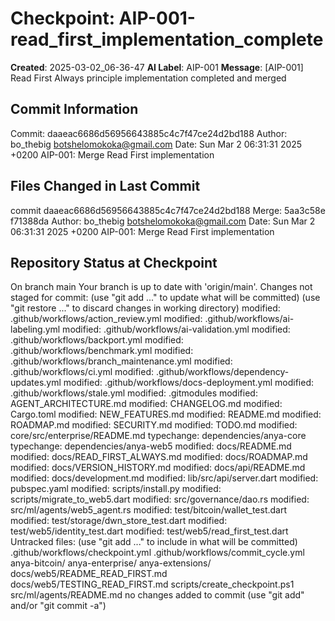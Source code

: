 <!-- markdownlint-disable MD013 line-length -->

# Checkpoint: AIP-001-read_first_implementation_complete
**Created**: 2025-03-02_06-36-47
**AI Label**: AIP-001
**Message**: \[AIP-001\] Read First Always principle implementation completed and merged

## Commit Information
Commit: daaeac6686d56956643885c4c7f47ce24d2bd188 Author: bo_thebig <botshelomokoka@gmail.com> Date: Sun Mar 2 06:31:31 2025 +0200  AIP-001: Merge Read First implementation 

## Files Changed in Last Commit
commit daaeac6686d56956643885c4c7f47ce24d2bd188 Merge: 5aa3c58e f71388da Author: bo_thebig <botshelomokoka@gmail.com> Date:   Sun Mar 2 06:31:31 2025 +0200      AIP-001: Merge Read First implementation 

## Repository Status at Checkpoint
On branch main Your branch is up to date with 'origin/main'.  Changes not staged for commit:   (use "git add <file>..." to update what will be committed)   (use "git restore <file>..." to discard changes in working directory) 	modified:   .github/workflows/action_review.yml 	modified:   .github/workflows/ai-labeling.yml 	modified:   .github/workflows/ai-validation.yml 	modified:   .github/workflows/backport.yml 	modified:   .github/workflows/benchmark.yml 	modified:   .github/workflows/branch_maintenance.yml 	modified:   .github/workflows/ci.yml 	modified:   .github/workflows/dependency-updates.yml 	modified:   .github/workflows/docs-deployment.yml 	modified:   .github/workflows/stale.yml 	modified:   .gitmodules 	modified:   AGENT_ARCHITECTURE.md 	modified:   CHANGELOG.md 	modified:   Cargo.toml 	modified:   NEW_FEATURES.md 	modified:   README.md 	modified:   ROADMAP.md 	modified:   SECURITY.md 	modified:   TODO.md 	modified:   core/src/enterprise/README.md 	typechange: dependencies/anya-core 	typechange: dependencies/anya-web5 	modified:   docs/README.md 	modified:   docs/READ_FIRST_ALWAYS.md 	modified:   docs/ROADMAP.md 	modified:   docs/VERSION_HISTORY.md 	modified:   docs/api/README.md 	modified:   docs/development.md 	modified:   lib/src/api/server.dart 	modified:   pubspec.yaml 	modified:   scripts/install.py 	modified:   scripts/migrate_to_web5.dart 	modified:   src/governance/dao.rs 	modified:   src/ml/agents/web5_agent.rs 	modified:   test/bitcoin/wallet_test.dart 	modified:   test/storage/dwn_store_test.dart 	modified:   test/web5/identity_test.dart 	modified:   test/web5/read_first_test.dart  Untracked files:   (use "git add <file>..." to include in what will be committed) 	.github/workflows/checkpoint.yml 	.github/workflows/commit_cycle.yml 	anya-bitcoin/ 	anya-enterprise/ 	anya-extensions/ 	docs/web5/README_READ_FIRST.md 	docs/web5/TESTING_READ_FIRST.md 	scripts/create_checkpoint.ps1 	src/ml/agents/README.md  no changes added to commit (use "git add" and/or "git commit -a")
